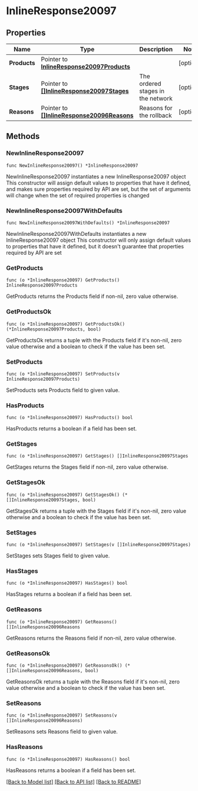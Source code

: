 # InlineResponse20097

## Properties

Name | Type | Description | Notes
------------ | ------------- | ------------- | -------------
**Products** | Pointer to [**InlineResponse20097Products**](InlineResponse20097Products.md) |  | [optional] 
**Stages** | Pointer to [**[]InlineResponse20097Stages**](InlineResponse20097Stages.md) | The ordered stages in the network | [optional] 
**Reasons** | Pointer to [**[]InlineResponse20096Reasons**](InlineResponse20096Reasons.md) | Reasons for the rollback | [optional] 

## Methods

### NewInlineResponse20097

`func NewInlineResponse20097() *InlineResponse20097`

NewInlineResponse20097 instantiates a new InlineResponse20097 object
This constructor will assign default values to properties that have it defined,
and makes sure properties required by API are set, but the set of arguments
will change when the set of required properties is changed

### NewInlineResponse20097WithDefaults

`func NewInlineResponse20097WithDefaults() *InlineResponse20097`

NewInlineResponse20097WithDefaults instantiates a new InlineResponse20097 object
This constructor will only assign default values to properties that have it defined,
but it doesn't guarantee that properties required by API are set

### GetProducts

`func (o *InlineResponse20097) GetProducts() InlineResponse20097Products`

GetProducts returns the Products field if non-nil, zero value otherwise.

### GetProductsOk

`func (o *InlineResponse20097) GetProductsOk() (*InlineResponse20097Products, bool)`

GetProductsOk returns a tuple with the Products field if it's non-nil, zero value otherwise
and a boolean to check if the value has been set.

### SetProducts

`func (o *InlineResponse20097) SetProducts(v InlineResponse20097Products)`

SetProducts sets Products field to given value.

### HasProducts

`func (o *InlineResponse20097) HasProducts() bool`

HasProducts returns a boolean if a field has been set.

### GetStages

`func (o *InlineResponse20097) GetStages() []InlineResponse20097Stages`

GetStages returns the Stages field if non-nil, zero value otherwise.

### GetStagesOk

`func (o *InlineResponse20097) GetStagesOk() (*[]InlineResponse20097Stages, bool)`

GetStagesOk returns a tuple with the Stages field if it's non-nil, zero value otherwise
and a boolean to check if the value has been set.

### SetStages

`func (o *InlineResponse20097) SetStages(v []InlineResponse20097Stages)`

SetStages sets Stages field to given value.

### HasStages

`func (o *InlineResponse20097) HasStages() bool`

HasStages returns a boolean if a field has been set.

### GetReasons

`func (o *InlineResponse20097) GetReasons() []InlineResponse20096Reasons`

GetReasons returns the Reasons field if non-nil, zero value otherwise.

### GetReasonsOk

`func (o *InlineResponse20097) GetReasonsOk() (*[]InlineResponse20096Reasons, bool)`

GetReasonsOk returns a tuple with the Reasons field if it's non-nil, zero value otherwise
and a boolean to check if the value has been set.

### SetReasons

`func (o *InlineResponse20097) SetReasons(v []InlineResponse20096Reasons)`

SetReasons sets Reasons field to given value.

### HasReasons

`func (o *InlineResponse20097) HasReasons() bool`

HasReasons returns a boolean if a field has been set.


[[Back to Model list]](../README.md#documentation-for-models) [[Back to API list]](../README.md#documentation-for-api-endpoints) [[Back to README]](../README.md)


